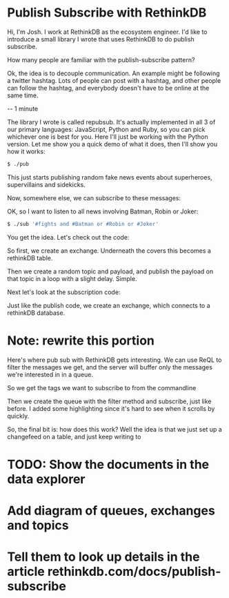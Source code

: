 # Publish Subscribe with RethinkDB

Hi, I'm Josh. I work at RethinkDB as the ecosystem engineer. I'd like to
introduce a small library I wrote that uses RethinkDB to do publish subscribe.

How many people are familiar with the publish-subscribe pattern?

Ok, the idea is to decouple communication. An example might be following a
twitter hashtag. Lots of people can post with a hashtag, and other people can
follow the hashtag, and everybody doesn't have to be online at the same time.



-- 1 minute

The library I wrote is called repubsub. It's actually implemented in all 3 of
our primary languages: JavaScript, Python and Ruby, so you can pick whichever
one is best for you. Here I'll just be working with the Python version. Let me
show you a quick demo of what it does, then I'll show you how it works:

<open terminal in directory>

```bash
$ ./pub
```

This just starts publishing random fake news events about superheroes,
supervillains and sidekicks.

Now, somewhere else, we can subscribe to these messages:

<open another terminal window>

OK, so I want to listen to all news involving Batman, Robin or Joker:

```bash
$ ./sub '#fights and #Batman or #Robin or #Joker'
```

You get the idea. Let's check out the code:

<open up the regex_publish code>

So first, we create an exchange. Underneath the covers this becomes a
rethinkDB table.

Then we create a random topic and payload, and publish the payload on
that topic in a loop with a slight delay. Simple.

Next let's look at the subscription code:

<open up regex_subscribe.py>

Just like the publish code, we create an exchange, which connects to a
rethinkDB database.

# Note: rewrite this portion

Here's where pub sub with RethinkDB gets interesting. We can use ReQL
to filter the messages we get, and the server will buffer only the
messages we're interested in in a queue. 

So we get the tags we want to subscribe to from the commandline

Then we create the queue with the filter method and subscribe, just
like before. I added some highlighting since it's hard to see when it
scrolls by quickly.

So, the final bit is: how does this work? Well the idea is that we
just set up a changefeed on a table, and just keep writing to 

# TODO: Show the documents in the data explorer

# Add diagram of queues, exchanges and topics

# Tell them to look up details in the article rethinkdb.com/docs/publish-subscribe

